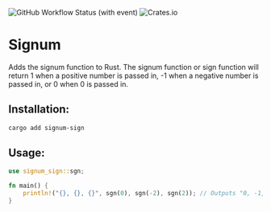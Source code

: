 ![GitHub Workflow Status (with event)](https://img.shields.io/github/actions/workflow/status/mangopanda455/signum/.github%2Fworkflows%2Frust.yml)
![Crates.io](https://img.shields.io/crates/d/signum-sign)
# Signum
Adds the signum function to Rust. The signum function or sign function will return 1 when a positive number is passed in, -1 when a negative number is passed in, or 0 when 0 is passed in.

## Installation:
```sh
cargo add signum-sign
```

## Usage:
```rust
use signum_sign::sgn;

fn main() {
    println!("{}, {}, {}", sgn(0), sgn(-2), sgn(2)); // Outputs "0, -1, 1"
}
```
